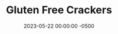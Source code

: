---
layout: post
title:  "Gluten Free Crackers"
date:   2023-05-22 00:00:00 -0500
categories: 
- Recipes
- Finger Foods
permalink: /recipes/gf-crackers
image: /assets/Food/Finger Food/GF Crackers/cracker-cover.jpg
ing: cracker-ing
facts: cracker-facts
section1: 
start2: 
section2: 
start3: 
section3: 
start4: 
section4: 
start5: 
section5: 
Prep: 15
Rest: 
Cook: 20
Source1: https://www.youtube.com/watch?v=SUiHRrhQLVs
Source2: 
whisk: https://s.samsungfood.com/SMLbq
tags: 
- gluten free
- oat flour
- smore
- s'more
- cinnamon
- butter
- peanut
- snack
Description: These healthy oat flour <a href="/misc/fake-healthy-foods#crackers">crackers</a> are gluten free, and somewhat reminiscent of a graham cracker. They're made with only a little amount of fat and sugar, and go great with anything savory or sweet. If you wanted to use them for s'mores, simply just cut them into bigger pieces.  For a whole wheat based cracker recipe instead, see my <a href="triscuits">Copycat Triscuit Crackers</a> recipe
Instructions: 
- In a large glass bowl, melt the peanut butter. Add all ingredients to a bowl and mix with a wooden spoon. Gently knead a few times<br><br>
- <center><img src="/assets/Food/Finger Food/GF Crackers/cracker-1.jpg" alt="" class="instruction-image"></center><br>

- Roll between 2 sheets of parchment paper. Cut into cracker shape using a pizza cutter<br><br>
- <center><img src="/assets/Food/Finger Food/GF Crackers/cracker-2.jpg" alt="" class="instruction-image"></center><br>

- Bake at 350F for 20 minutes
---